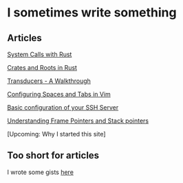 # I sometimes write something

## Articles


[System Calls with Rust](markdown/syscallrust.md)

[Crates and Roots in Rust](markdown/crates-and-roots.md)

[Transducers - A Walkthrough](markdown/transducer.md)

[Configuring Spaces and Tabs in Vim](markdown/spacesandtabsvim.md)

[Basic configuration of your SSH Server](markdown/sshserver.md)

[Understanding Frame Pointers and Stack pointers](markdown/fpsp.md)

[Upcoming: Why I started this site]
## Too short for articles

I wrote some gists [here](https://gist.github.com/GoWind)
